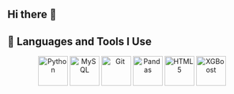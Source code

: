 ## Hi there 👋

## 🚀 Languages and Tools I Use

<p align="center">
  <img src="https://cdn.jsdelivr.net/gh/devicons/devicon/icons/python/python-original.svg" alt="Python" width="60" height="60"/>
  <img src="https://cdn.jsdelivr.net/gh/devicons/devicon/icons/mysql/mysql-original-wordmark.svg" alt="MySQL" width="60" height="60"/>
  <img src="https://cdn.jsdelivr.net/gh/devicons/devicon/icons/git/git-original.svg" alt="Git" width="60" height="60"/>
  <img src="https://cdn.jsdelivr.net/gh/devicons/devicon/icons/pandas/pandas-original.svg" alt="Pandas" width="60" height="60"/>
  <img src="https://cdn.jsdelivr.net/gh/devicons/devicon/icons/html5/html5-original.svg" alt="HTML5" width="60" height="60"/>
  <img src="https://raw.githubusercontent.com/dmlc/xgboost/master/doc/logo/xgboost-logo-V.png" alt="XGBoost" width="60" height="60"/>
</p>
